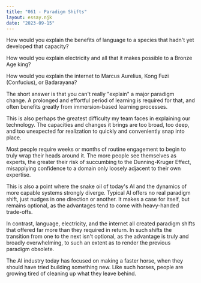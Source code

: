 ```yaml
---
title: "061 - Paradigm Shifts"
layout: essay.njk
date: "2023-09-15"
---
```


How would you explain the benefits of language to a species that hadn't yet developed that capacity?

How would you explain electricity and all that it makes possible to a Bronze Age king?

How would you explain the internet to Marcus Aurelius, Kong Fuzi (Confucius), or Badarayana?

The short answer is that you can't really "explain" a major paradigm change. A prolonged and effortful period of learning is required for that, and often benefits greatly from immersion-based learning processes.

This is also perhaps the greatest difficulty my team faces in explaining our technology. The capacities and changes it brings are too broad, too deep, and too unexpected for realization to quickly and conveniently snap into place.

Most people require weeks or months of routine engagement to begin to truly wrap their heads around it. The more people see themselves as experts, the greater their risk of succumbing to the Dunning-Kruger Effect, misapplying confidence to a domain only loosely adjacent to their own expertise.

This is also a point where the snake oil of today's AI and the dynamics of more capable systems strongly diverge. Typical AI offers no real paradigm shift, just nudges in one direction or another. It makes a case for itself, but remains optional, as the advantages tend to come with heavy-handed trade-offs.

In contrast, language, electricity, and the internet all created paradigm shifts that offered far more than they required in return. In such shifts the transition from one to the next isn't optional, as the advantage is truly and broadly overwhelming, to such an extent as to render the previous paradigm obsolete.

The AI industry today has focused on making a faster horse, when they should have tried building something new. Like such horses, people are growing tired of cleaning up what they leave behind.